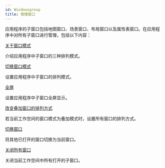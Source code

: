 ```yaml
---
id: Windowsgroup
title: 管理窗口
---
```

应用程序的子窗口包括地图窗口、场景窗口、布局窗口以及属性表窗口。在应用程序中对所有子窗口进行管理，包括以下内容：

[关于窗口模式](WindowsModel_Basic)

介绍应用程序中子窗口的三种排列模式。

[切换窗口模式](WindowsModel)

设置应用程序中子窗口的排列模式。

[全屏](FullScreen)

设置应用程序中子窗口全屏显示。

[改变叠加窗口的排列方式](WindowsArrange)

若当前工作空间的窗口模式为叠加模式时，设置所有窗口的排列方式。

[切换窗口](SetCurrentWindowButton)

将其他已打开的窗口切换为当前窗口。

[关闭所有窗口](CloseAllWindowsButton)

关闭当前工作空间中所有打开的子窗口。


